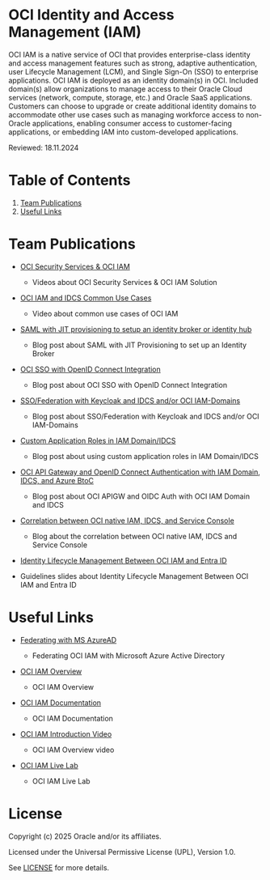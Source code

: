 # OCI Identity and Access Management (IAM)
 
OCI IAM is a native service of OCI that provides enterprise-class identity and access management features such as strong, adaptive authentication, user Lifecycle Management (LCM), and Single Sign-On (SSO) to enterprise applications. OCI IAM is deployed as an identity domain(s) in OCI. Included domain(s) allow organizations to manage access to their Oracle Cloud services (network, compute, storage, etc.) and Oracle SaaS applications. Customers can choose to upgrade or create additional identity domains to accommodate other use cases such as managing workforce access to non-Oracle applications, enabling consumer access to customer-facing applications, or embedding IAM into custom-developed applications.
 
Reviewed: 18.11.2024

# Table of Contents
 
1. [Team Publications](#team-publications)
2. [Useful Links](#useful-links)
 
# Team Publications

- [OCI Security Services & OCI IAM](https://www.oracle.com/europe/cloud/events/developer-coaching/on-demand/#security)
    - Videos about OCI Security Services & OCI IAM Solution
 
- [OCI IAM and IDCS Common Use Cases](https://www.youtube.com/watch?v=RiaPB8PaEjA)
    - Video about common use cases of OCI IAM

- [SAML with JIT provisioning to setup an identity broker or identity hub](  https://blogs.oracle.com/coretec/post/saml-with-just-in-time-provisioning-to-setup-an-identity-broker-or-identity-hub)
    - Blog post about SAML with JIT Provisioning to set up an Identity Broker

- [OCI SSO with OpenID Connect Integration](https://blogs.oracle.com/coretec/post/oci-sso-with-openid-connect-integration)
    - Blog post about OCI SSO with OpenID Connect Integration

- [SSO/Federation with Keycloak and IDCS and/or OCI IAM-Domains](https://blogs.oracle.com/coretec/post/ssofederation-with-keycloak-and-idcs-andor-oci-iam-domains)
    - Blog post about SSO/Federation with Keycloak and IDCS and/or OCI IAM-Domains
      
 - [Custom Application Roles in IAM Domain/IDCS](https://blogs.oracle.com/coretec/post/using-roles-in-iam-domainidcs-for-custom-applications)
    - Blog post about using custom application roles in IAM Domain/IDCS
 
  - [OCI API Gateway and OpenID Connect Authentication with IAM Domain, IDCS, and Azure BtoC](https://blogs.oracle.com/coretec/post/oci-api-gateway-and-openid-connect-authentication-with-iam-domain-idcs-and-azure-btoc)
    - Blog post about OCI APIGW and OIDC Auth with OCI IAM Domain and IDCS

  - [Correlation between OCI native IAM, IDCS, and Service Console](https://blogs.oracle.com/coretec/post/correlation-between-oci-native-iam-idcs-and-service-console)
    - Blog about the correlation between OCI native IAM, IDCS and Service Console

  - [Identity Lifecycle Management Between OCI IAM and Entra ID](https://blogs.oracle.com)
  - Guidelines slides about Identity Lifecycle Management Between OCI IAM and Entra ID
 
# Useful Links
 
- [Federating with MS AzureAD](https://docs.oracle.com/en-us/iaas/Content/Identity/Tasks/federatingADFSazure.htm)
    - Federating OCI IAM with Microsoft Azure Active Directory
      
- [OCI IAM Overview](https://www.oracle.com/security/cloud-security/identity-cloud/)
    - OCI IAM Overview
      
- [OCI IAM Documentation](https://docs.oracle.com/en-us/iaas/Content/Identity/home.htm)
    - OCI IAM Documentation
      
- [OCI IAM Introduction Video](https://youtu.be/TUP9lIijNJQ)
    - OCI IAM Overview video
      
- [OCI IAM Live Lab](https://apexapps.oracle.com/pls/apex/r/dbpm/livelabs/view-workshop?wid=624&clear=RR,180&session=109961295889018)
    - OCI IAM Live Lab

      
# License

Copyright (c) 2025 Oracle and/or its affiliates.

Licensed under the Universal Permissive License (UPL), Version 1.0.

See [LICENSE](https://github.com/oracle-devrel/technology-engineering/blob/main/LICENSE) for more details.
